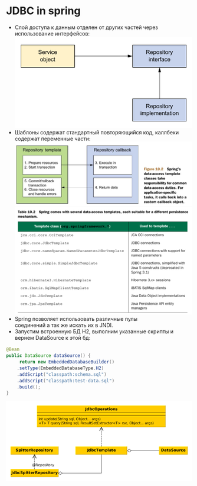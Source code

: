 # JDBC in spring
* Слой доступа к данным отделен от других частей
через использование интерфейсов:
![service](service.png)
* Шаблоны содержат стандартный повторяющийся код,
каллбеки содержат переменные части:
![repo](repo.jpg)
![templates](templates.png)
* Spring позволяет использовать различные пулы  
соединений а так же искать их в JNDI.
* Запустим встроенную БД H2, выполним указанные скрипты
и вернем DataSource к этой бд:
```java
@Bean
public DataSource dataSource() {
     return new EmbeddedDatabaseBuilder()
    .setType(EmbeddedDatabaseType.H2)
    .addScript("classpath:schema.sql")
    .addScript("classpath:test-data.sql")
    .build();
}
```
![jdbcTemplate](jdbcTemplate.png)

